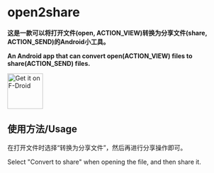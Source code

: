 # open2share

**这是一款可以将打开文件(open, ACTION_VIEW)转换为分享文件(share, ACTION_SEND)的Android小工具。**

**An Android app that can convert open(ACTION_VIEW) files to share(ACTION_SEND) files.**

[<img src="https://fdroid.gitlab.io/artwork/badge/get-it-on.png"
     alt="Get it on F-Droid"
     height="80">](https://f-droid.org/packages/top.linesoft.open2share/)

## 使用方法/Usage

在打开文件时选择“转换为分享文件”，然后再进行分享操作即可。

Select "Convert to share" when opening the file, and then share it.
